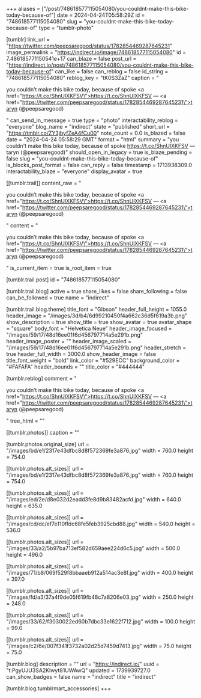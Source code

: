+++
aliases = ["/post/748618577115054080/you-couldnt-make-this-bike-today-because-of"]
date = 2024-04-24T05:58:29Z
id = "748618577115054080"
slug = "you-couldnt-make-this-bike-today-because-of"
type = "tumblr-photo"

[tumblr]
link_url = "https://twitter.com/peepsaregood/status/1782854469287645231"
image_permalink = "https://indirect.io/image/748618577115054080"
id = 7.486185771150541e+17
can_blaze = false
post_url = "https://indirect.io/post/748618577115054080/you-couldnt-make-this-bike-today-because-of"
can_like = false
can_reblog = false
id_string = "748618577115054080"
reblog_key = "tK0S3ZaZ"
caption = "<p>you couldn&rsquo;t make this bike today, because of spoke <a href=\"https://t.co/ShnUlXKFSV\">https://t.co/ShnUlXKFSV</a> — <a href=\"https://twitter.com/peepsaregood/status/1782854469287645231\">taryn (@peepsaregood)</a></p>"
can_send_in_message = true
type = "photo"
interactability_reblog = "everyone"
blog_name = "indirect"
state = "published"
short_url = "https://tmblr.co/ZY3jbyfZeA4fCu00"
note_count = 0.0
is_blazed = false
date = "2024-04-24 05:58:29 GMT"
format = "html"
summary = "you couldn't make this bike today, because of spoke https://t.co/ShnUlXKFSV — taryn (@peepsaregood)"
should_open_in_legacy = true
is_blaze_pending = false
slug = "you-couldnt-make-this-bike-today-because-of"
is_blocks_post_format = false
can_reply = false
timestamp = 1713938309.0
interactability_blaze = "everyone"
display_avatar = true

[[tumblr.trail]]
content_raw = "<p>you couldn’t make this bike today, because of spoke <a href=\"https://t.co/ShnUlXKFSV\">https://t.co/ShnUlXKFSV</a> — <a href=\"https://twitter.com/peepsaregood/status/1782854469287645231\">taryn (@peepsaregood)</a></p>"
content = "<p>you couldn&rsquo;t make this bike today, because of spoke <a href=\"https://t.co/ShnUlXKFSV\">https://t.co/ShnUlXKFSV</a> &mdash; <a href=\"https://twitter.com/peepsaregood/status/1782854469287645231\">taryn (@peepsaregood)</a></p>"
is_current_item = true
is_root_item = true

[tumblr.trail.post]
id = "748618577115054080"

[tumblr.trail.blog]
active = true
share_likes = false
share_following = false
can_be_followed = true
name = "indirect"

[tumblr.trail.blog.theme]
title_font = "Gibson"
header_full_height = 1055.0
header_image = "/images/3d/b4/6d99210450f4a662c36d5f619a3b.png"
show_description = true
show_title = true
show_avatar = true
avatar_shape = "square"
body_font = "Helvetica Neue"
header_image_focused = "/images/59/17/48d16ee01f6d456797714a5e291b.png"
header_image_poster = ""
header_image_scaled = "/images/59/17/48d16ee01f6d456797714a5e291b.png"
header_stretch = true
header_full_width = 3000.0
show_header_image = false
title_font_weight = "bold"
link_color = "#529ECC"
background_color = "#FAFAFA"
header_bounds = ""
title_color = "#444444"

[tumblr.reblog]
comment = "<p>you couldn’t make this bike today, because of spoke <a href=\"https://t.co/ShnUlXKFSV\">https://t.co/ShnUlXKFSV</a> — <a href=\"https://twitter.com/peepsaregood/status/1782854469287645231\">taryn (@peepsaregood)</a></p>"
tree_html = ""

[[tumblr.photos]]
caption = ""

[tumblr.photos.original_size]
url = "/images/bd/e1/2317e43dfbc8d8f572369fe3a876.jpg"
width = 760.0
height = 754.0

[[tumblr.photos.alt_sizes]]
url = "/images/bd/e1/2317e43dfbc8d8f572369fe3a876.jpg"
width = 760.0
height = 754.0

[[tumblr.photos.alt_sizes]]
url = "/images/ed/2e/d8e032d2eadd3fe8d9b83482acfd.jpg"
width = 640.0
height = 635.0

[[tumblr.photos.alt_sizes]]
url = "/images/cd/dc/ef7e110ffdc68fe5feb3925cbd88.jpg"
width = 540.0
height = 536.0

[[tumblr.photos.alt_sizes]]
url = "/images/33/a2/5b97ba713ef582d659aee224d6c5.jpg"
width = 500.0
height = 496.0

[[tumblr.photos.alt_sizes]]
url = "/images/71/b8/069f529f8bbaaeb912a514ac3e8f.jpg"
width = 400.0
height = 397.0

[[tumblr.photos.alt_sizes]]
url = "/images/fd/a3/37a4f9de05f619fb48c7a8206e03.jpg"
width = 250.0
height = 248.0

[[tumblr.photos.alt_sizes]]
url = "/images/33/62/f3030022ed60b7dbc33e1622f712.jpg"
width = 100.0
height = 99.0

[[tumblr.photos.alt_sizes]]
url = "/images/c2/6e/007f341f3732a02d25d7459d7413.jpg"
width = 75.0
height = 75.0

[tumblr.blog]
description = ""
url = "https://indirect.io/"
uuid = "t:PgyUJU3SA2Klwyt81UWAwQ"
updated = 1739939727.0
can_show_badges = false
name = "indirect"
title = "indirect"

[tumblr.blog.tumblrmart_accessories]
+++
